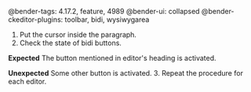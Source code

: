 @bender-tags: 4.17.2, feature, 4989
@bender-ui: collapsed
@bender-ckeditor-plugins: toolbar, bidi, wysiwygarea

1. Put the cursor inside the paragraph.
2. Check the state of bidi buttons.

**Expected** The button mentioned in editor's heading is activated.

**Unexpected** Some other button is activated.
3. Repeat the procedure for each editor.
